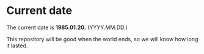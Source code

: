 # Current date

The current date is **1985.01.20.** (YYYY.MM.DD.)

This repository will be good when the world ends, so we will know how long it lasted.
